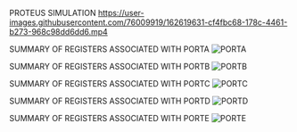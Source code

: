PROTEUS SIMULATION
https://user-images.githubusercontent.com/76009919/162619631-cf4fbc68-178c-4461-b273-968c98dd6dd6.mp4

SUMMARY OF REGISTERS ASSOCIATED WITH PORTA
![PORTA](https://user-images.githubusercontent.com/76009919/162619811-666a8548-a701-403e-bd36-0bd73f0702bf.png)

SUMMARY OF REGISTERS ASSOCIATED WITH PORTB
![PORTB](https://user-images.githubusercontent.com/76009919/162619818-f4e1509d-c627-467c-83b8-9ae80ac325ca.png)

SUMMARY OF REGISTERS ASSOCIATED WITH PORTC
![PORTC](https://user-images.githubusercontent.com/76009919/162619823-d5677168-ce3b-45fd-a039-e637fa8049f7.png)

SUMMARY OF REGISTERS ASSOCIATED WITH PORTD
![PORTD](https://user-images.githubusercontent.com/76009919/162619827-62975f85-ce71-46ef-a824-518bc5c34102.png)

SUMMARY OF REGISTERS ASSOCIATED WITH PORTE
![PORTE](https://user-images.githubusercontent.com/76009919/162619833-d508f111-97b2-45e0-a74e-d83190e2beb2.png)

